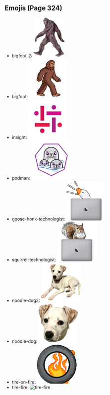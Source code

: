 
## Emojis (Page 324)

* bigfoot-2: ![bigfoot-2](output/bigfoot-2.png)
* bigfoot: ![bigfoot](output/bigfoot.jpg)
* insight: ![insight](output/insight.jpg)
* podman: ![podman](output/podman.png)
* goose-honk-technologist: ![goose-honk-technologist](output/goose-honk-technologist.png)
* squirrel-technologist: ![squirrel-technologist](output/squirrel-technologist.png)
* noodle-dog2: ![noodle-dog2](output/noodle-dog2.png)
* noodle-dog: ![noodle-dog](output/noodle-dog.png)
* tire-on-fire: ![tire-on-fire](output/tire-on-fire.gif)
* tire-fire: ![tire-fire](output/tire-fire)
